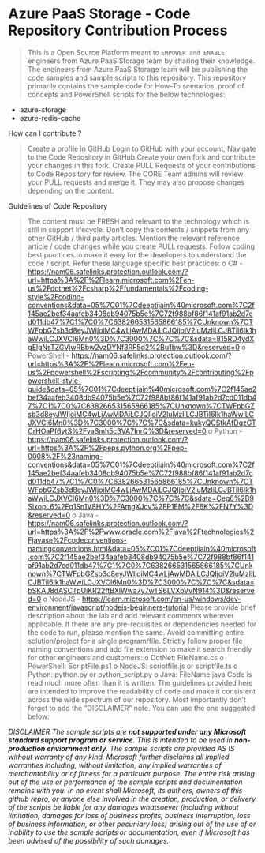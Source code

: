 # Azure PaaS Storage - Code Repository Contribution Process

> This is a Open Source Platform meant to `EMPOWER and ENABLE` engineers from Azure PaaS Storage team by sharing their knowledge.
> The engineers from Azure PaaS Storage team will be publishing the code samples and sample scripts to this repository.
> This repository primarily contains the sample code for How-To scenarios, proof of concepts and PowerShell scripts for the below technologies:

* azure-storage 
* azure-redis-cache

How can I contribute ?
> Create a profile in GitHub
> Login to GitHub with your account, Navigate to the Code Repository in GitHub
> Create your own fork and contribute your changes in this fork.
> Create PULL Requests of your contributions to Code Repository for review.
> The CORE Team admins will review your PULL requests and merge it. They may also propose changes depending on the content.

Guidelines of Code Repository
> The content must be FRESH and relevant to the technology which is still in support lifecycle.
> Don’t copy the contents / snippets from any other GitHub / third party articles.
> Mention the relevant reference article / code changes while you create PULL requests.
> Follow coding best practices to make it easy for the developers to understand the code / script.
> Refer these language specific best practices:
  o C# - https://nam06.safelinks.protection.outlook.com/?url=https%3A%2F%2Flearn.microsoft.com%2Fen-us%2Fdotnet%2Fcsharp%2Ffundamentals%2Fcoding-style%2Fcoding-conventions&data=05%7C01%7Cdeeptijain%40microsoft.com%7C2f145ae2bef34aafeb3408db94075b5e%7C72f988bf86f141af91ab2d7cd011db47%7C1%7C0%7C638266531565866185%7CUnknown%7CTWFpbGZsb3d8eyJWIjoiMC4wLjAwMDAiLCJQIjoiV2luMzIiLCJBTiI6Ik1haWwiLCJXVCI6Mn0%3D%7C3000%7C%7C%7C&sdata=815RD4ydXgElgNsTZGVjwRBbw2vzDYNf3RF5d2%2Bu1bw%3D&reserved=0
  o PowerShell - https://nam06.safelinks.protection.outlook.com/?url=https%3A%2F%2Flearn.microsoft.com%2Fen-us%2Fpowershell%2Fscripting%2Fcommunity%2Fcontributing%2Fpowershell-style-guide&data=05%7C01%7Cdeeptijain%40microsoft.com%7C2f145ae2bef34aafeb3408db94075b5e%7C72f988bf86f141af91ab2d7cd011db47%7C1%7C0%7C638266531565866185%7CUnknown%7CTWFpbGZsb3d8eyJWIjoiMC4wLjAwMDAiLCJQIjoiV2luMzIiLCJBTiI6Ik1haWwiLCJXVCI6Mn0%3D%7C3000%7C%7C%7C&sdata=kukyQCStkAfDqzGTCrHOaPf6ytS%2FyaSmh5c3VA7InrQ%3D&reserved=0
  o Python - https://nam06.safelinks.protection.outlook.com/?url=https%3A%2F%2Fpeps.python.org%2Fpep-0008%2F%23naming-conventions&data=05%7C01%7Cdeeptijain%40microsoft.com%7C2f145ae2bef34aafeb3408db94075b5e%7C72f988bf86f141af91ab2d7cd011db47%7C1%7C0%7C638266531565866185%7CUnknown%7CTWFpbGZsb3d8eyJWIjoiMC4wLjAwMDAiLCJQIjoiV2luMzIiLCJBTiI6Ik1haWwiLCJXVCI6Mn0%3D%7C3000%7C%7C%7C&sdata=Ceg6%2B9SlxopL6%2Fq1Sn1V8HY%2FAmgXJcv%2FP1EM%2F6K%2FN7Y%3D&reserved=0
  o Java - https://nam06.safelinks.protection.outlook.com/?url=https%3A%2F%2Fwww.oracle.com%2Fjava%2Ftechnologies%2Fjavase%2Fcodeconventions-namingconventions.html&data=05%7C01%7Cdeeptijain%40microsoft.com%7C2f145ae2bef34aafeb3408db94075b5e%7C72f988bf86f141af91ab2d7cd011db47%7C1%7C0%7C638266531565866185%7CUnknown%7CTWFpbGZsb3d8eyJWIjoiMC4wLjAwMDAiLCJQIjoiV2luMzIiLCJBTiI6Ik1haWwiLCJXVCI6Mn0%3D%7C3000%7C%7C%7C&sdata=bSKAJ8dASCTpUiKR22ftBXlWwa7y7wTS6LVXbVvN914%3D&reserved=0
  o NodeJS - https://learn.microsoft.com/en-us/windows/dev-environment/javascript/nodejs-beginners-tutorial
> Please provide brief description about the lab and add relevant comments wherever applicable.
> If there are any pre-requisites or dependencies needed for the code to run, please mention the same.
> Avoid committing entire solution/project for a single program/file.
> Strictly follow proper file naming conventions and add file extension to make it search friendly for other engineers and customers:
  o	DotNet: FileName.cs
  o	PowerShell: ScriptFile.ps1
  o	NodeJS: scriptfile.js or scriptfile.ts
  o	Python: python.py or python_script.py
  o	Java: FileName.java
> Code is read much more often than it is written. The guidelines provided here are intended to improve the readability of code and make it consistent across the wide spectrum of our repository.
> Most importantly don’t forget to add the “DISCLAIMER” note. You can use the one suggested below:

*DISCLAIMER
The sample scripts are **not supported under any Microsoft standard support program or service**. This is intended to be used in **non-production enviornment only**.
The sample scripts are provided AS IS without warranty of any kind. Microsoft further disclaims all implied warranties including, without limitation, any implied warranties of merchantability or of fitness for a particular purpose. The entire risk arising out of the use or performance of the sample scripts and documentation remains with you. In no event shall Microsoft, its authors, owners of this github repro, or anyone else involved in the creation, production, or delivery of the scripts be liable for any damages whatsoever (including without limitation, damages for loss of business profits, business interruption, loss of business information, or other pecuniary loss) arising out of the use of or inability to use the sample scripts or documentation, even if Microsoft has been advised of the possibility of such damages.*
